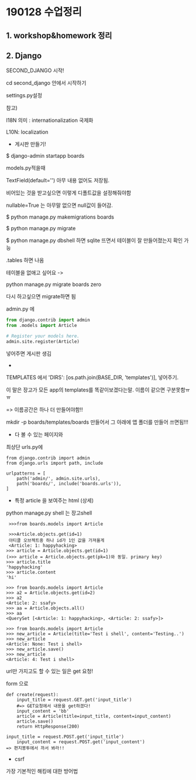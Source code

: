 # 190128 수업정리

## 1. workshop&homework 정리



## 2. Django

SECOND_DJANGO 시작!

cd second_django 안에서 시작하기

settings.py설정

참고)

I18N 의미 : internationalization 국제화

L10N: localization



- 게시판 만들기!

$ django-admin startapp boards



models.py적을때

TextField(default='') 아무 내용 없어도 저장됨.

비어있는 것을 받고싶으면 이렇게 디폴트값을 설정해줘야함

nullable=True 는 아무말 없으면 null값이 들어감.



$ python manage.py makemigrations boards

$ python manage.py migrate



$ python manage.py dbshell 하면 sqlite 뜨면서 테이블이 잘 만들어졌는지 확인 가능

.tables 하면 나옴



테이블을 없애고 싶어요 ->

python manage.py migrate boards zero



다시 하고싶으면 migrate하면 됨



admin.py 에

```python
from django.contrib import admin
from .models import Article

# Register your models here.
admin.site.register(Article)
```

넣어주면 게시판 생김



- 

TEMPLATES 에서  'DIRS': [os.path.join(BASE_DIR, 'templates')], 넣어주기.

이 말은 장고가 모든 app의 templates를 똑같이보겠다는말. 이름이 같으면 구분못함ㅠㅠ

=> 이름공간은 하나 더 만들어야함!!

mkdir -p boards/templates/boards 만들어서 그 아래에 앱 폴더를 만들어 쓰면됨!!!



- 다 볼 수 있는 페이지와 

최상단 urls.py에

```
from django.contrib import admin
from django.urls import path, include

urlpatterns = [
    path('admin/', admin.site.urls),
    path('boards/', include('boards.urls')),
]
```

- 특정 article 을 보여주는 html (상세)

python manage.py shell 는 장고shell

```
 >>>from boards.models import Article
 
 >>>Article.objects.get(id=1)
 아티클 오브젝트중 하나 id가 1인 값을 가져올게
 <Article: 1: happyhacking>
>>> article = Article.objects.get(id=1)
(>>> article = Article.objects.get(pk=1)와 동일. primary key)
>>> article.title
'happyhacking'
>>> article.content
'hi'
```



```
>>> from boards.models import Article
>>> a2 = Article.objects.get(id=2)
>>> a2
<Article: 2: ssafy>
>>> aa = Article.objects.all()
>>> aa
<QuerySet [<Article: 1: happyhacking>, <Article: 2: ssafy>]>
```



```
>>> from boards.models import Article
>>> new_article = Article(title='Test i shell', content='Testing..')                                                                    
>>> new_article
<Article: None: Test i shell>
>>> new_article.save()
>>> new_article
<Article: 4: Test i shell>
```



url만 가지고도 할 수 있는 일은 get 요청!

form 으로 



```
def create(request):
    input_title = request.GET.get('input_title') 
    #=> GET요청에서 내용을 get하겠다!
    input_content = 'bb'
    article = Article(title=input_title, content=input_content)
    article.save()
    return HttpResponse(200)
```

```
input_title = request.POST.get('input_title')
    input_content = request.POST.get('input_content')
=> 편지봉투에서 까서 봐라!!
```



- csrf

가장 기본적인 해킹에 대한 방어법

